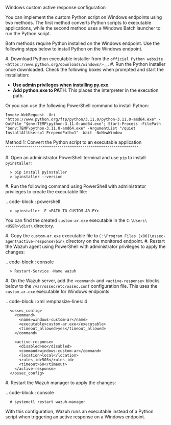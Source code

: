 Windows custom active response configuration

You can implement the custom Python script on Windows endpoints using two methods. The first method converts Python scripts to executable applications, while the second method uses a Windows Batch launcher to run the Python script.

Both methods require Python installed on the Windows endpoint. Use the following steps below to install Python on the Windows endpoint.

#. Download Python executable installer from the `official Python website <https://www.python.org/downloads/windows/>`\_\_.
#. Run the Python installer once downloaded. Check the following boxes when prompted and start the installation:

-   **Use admin privileges when installing py.exe**.
-   **Add python.exe to PATH**. This places the interpreter in the execution path.

Or you can use the following PowerShell command to install Python:

```
Invoke-WebRequest -Uri "https://www.python.org/ftp/python/3.11.0/python-3.11.0-amd64.exe" -OutFile "$env:TEMP\python-3.11.0-amd64.exe"; Start-Process -FilePath "$env:TEMP\python-3.11.0-amd64.exe" -ArgumentList "/quiet InstallAllUsers=1 PrependPath=1" -Wait -NoNewWindow
```

Method 1: Convert the Python script to an executable application
""""""""""""""""""""""""""""""""""""""""""""""""""""""""""""""""

#. Open an administrator PowerShell terminal and use `pip` to install `pyinstaller`:

      > pip install pyinstaller
      > pyinstaller --version

#. Run the following command using PowerShell with administrator privileges to create the executable file:

.. code-block:: powershell

      > pyinstaller -F <PATH_TO_CUSTOM-AR.PY>

You can find the created `custom-ar.exe` executable in the `C:\Users\<USER>\dist\` directory.

#. Copy the `custom-ar.exe` executable file to `C:\Program Files (x86)\ossec-agent\active-response\bin\` directory on the monitored endpoint.
#. Restart the Wazuh agent using PowerShell with administrator privileges to apply the changes:

.. code-block:: console

      > Restart-Service -Name wazuh

#. On the Wazuh server, add the `<command>` and `<active-response>` blocks below to the `/var/ossec/etc/ossec.conf` configuration file. This uses the `custom-ar.exe` executable for Windows endpoints.

.. code-block:: xml
:emphasize-lines: 4

      <ossec_config>
        <command>
          <name>windows-custom-ar</name>
          <executable>custom-ar.exe</executable>
          <timeout_allowed>yes</timeout_allowed>
        </command>

        <active-response>
          <disabled>no</disabled>
          <command>windows-custom-ar</command>
          <location>local</location>
          <rules_id>503</rules_id>
          <timeout>60</timeout>
        </active-response>
      </ossec_config>

#. Restart the Wazuh manager to apply the changes:

.. code-block:: console

      # systemctl restart wazuh-manager

With this configuration, Wazuh runs an executable instead of a Python script when triggering an active response on a Windows endpoint.
